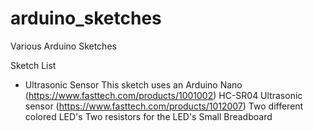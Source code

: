 arduino_sketches
================

Various Arduino Sketches

Sketch List

* Ultrasonic Sensor
  This sketch uses an Arduino Nano (https://www.fasttech.com/products/1001002)
  HC-SR04 Ultrasonic sensor (https://www.fasttech.com/products/1012007)
  Two different colored LED's
  Two resistors for the LED's
  Small Breadboard
